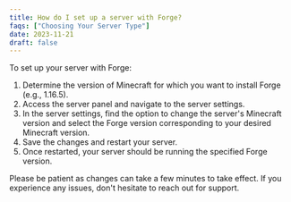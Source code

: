 ```yaml
---
title: How do I set up a server with Forge?
faqs: ["Choosing Your Server Type"]
date: 2023-11-21
draft: false
---
```


To set up your server with Forge:

1. Determine the version of Minecraft for which you want to install Forge (e.g., 1.16.5).
2. Access the server panel and navigate to the server settings.
3. In the server settings, find the option to change the server's Minecraft version and select the Forge version corresponding to your desired Minecraft version.
4. Save the changes and restart your server.
5. Once restarted, your server should be running the specified Forge version.

Please be patient as changes can take a few minutes to take effect. If you experience any issues, don't hesitate to reach out for support.